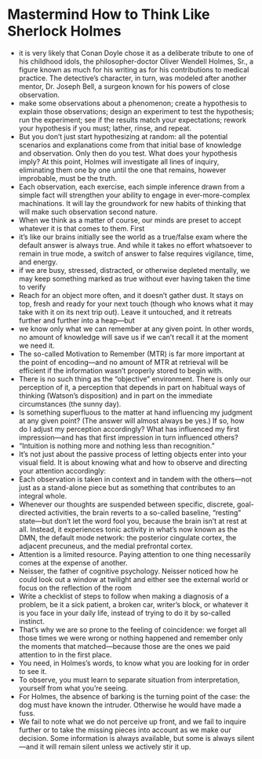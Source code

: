 # Mastermind How to Think Like Sherlock Holmes
- it is very likely that Conan Doyle chose it as a deliberate tribute to one of his childhood idols, the philosopher-doctor Oliver Wendell Holmes, Sr., a figure known as much for his writing as for his contributions to medical practice. The detective’s character, in turn, was modeled after another mentor, Dr. Joseph Bell, a surgeon known for his powers of close observation.
- make some observations about a phenomenon; create a hypothesis to explain those observations; design an experiment to test the hypothesis; run the experiment; see if the results match your expectations; rework your hypothesis if you must; lather, rinse, and repeat.
- But you don’t just start hypothesizing at random: all the potential scenarios and explanations come from that initial base of knowledge and observation. Only then do you test. What does your hypothesis imply? At this point, Holmes will investigate all lines of inquiry, eliminating them one by one until the one that remains, however improbable, must be the truth.
- Each observation, each exercise, each simple inference drawn from a simple fact will strengthen your ability to engage in ever-more-complex machinations. It will lay the groundwork for new habits of thinking that will make such observation second nature.
- When we think as a matter of course, our minds are preset to accept whatever it is that comes to them. First
- it’s like our brains initially see the world as a true/false exam where the default answer is always true. And while it takes no effort whatsoever to remain in true mode, a switch of answer to false requires vigilance, time, and energy.
- if we are busy, stressed, distracted, or otherwise depleted mentally, we may keep something marked as true without ever having taken the time to verify
- Reach for an object more often, and it doesn’t gather dust. It stays on top, fresh and ready for your next touch (though who knows what it may take with it on its next trip out). Leave it untouched, and it retreats further and further into a heap—but
- we know only what we can remember at any given point. In other words, no amount of knowledge will save us if we can’t recall it at the moment we need it.
- The so-called Motivation to Remember (MTR) is far more important at the point of encoding—and no amount of MTR at retrieval will be efficient if the information wasn’t properly stored to begin with.
- There is no such thing as the “objective” environment. There is only our perception of it, a perception that depends in part on habitual ways of thinking (Watson’s disposition) and in part on the immediate circumstances (the sunny day).
- Is something superfluous to the matter at hand influencing my judgment at any given point? (The answer will almost always be yes.) If so, how do I adjust my perception accordingly? What has influenced my first impression—and has that first impression in turn influenced others?
- “Intuition is nothing more and nothing less than recognition.”
- It’s not just about the passive process of letting objects enter into your visual field. It is about knowing what and how to observe and directing your attention accordingly:
- Each observation is taken in context and in tandem with the others—not just as a stand-alone piece but as something that contributes to an integral whole.
- Whenever our thoughts are suspended between specific, discrete, goal-directed activities, the brain reverts to a so-called baseline, “resting” state—but don’t let the word fool you, because the brain isn’t at rest at all. Instead, it experiences tonic activity in what’s now known as the DMN, the default mode network: the posterior cingulate cortex, the adjacent precuneus, and the medial prefrontal cortex.
- Attention is a limited resource. Paying attention to one thing necessarily comes at the expense of another.
- Neisser, the father of cognitive psychology. Neisser noticed how he could look out a window at twilight and either see the external world or focus on the reflection of the room
- Write a checklist of steps to follow when making a diagnosis of a problem, be it a sick patient, a broken car, writer’s block, or whatever it is you face in your daily life, instead of trying to do it by so-called instinct.
- That’s why we are so prone to the feeling of coincidence: we forget all those times we were wrong or nothing happened and remember only the moments that matched—because those are the ones we paid attention to in the first place.
- You need, in Holmes’s words, to know what you are looking for in order to see it.
- To observe, you must learn to separate situation from interpretation, yourself from what you’re seeing.
- For Holmes, the absence of barking is the turning point of the case: the dog must have known the intruder. Otherwise he would have made a fuss.
- We fail to note what we do not perceive up front, and we fail to inquire further or to take the missing pieces into account as we make our decision. Some information is always available, but some is always silent—and it will remain silent unless we actively stir it up.
